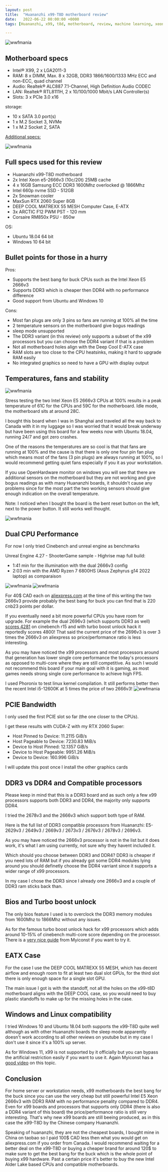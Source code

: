 ```yaml
---
layout: post
title:  "Huananzhi x99-T8D motherboard review"
date:   2022-06-22 00:00:00 +0000
tags: [Huananzhi, x99, t8d, motherboard, review, machine learning, xeon, 2666v3]

---
```


![wwfmania](/assets/hardware/x99_t8d_box.jpg)

## Motherboard specs
*   Intel® X99, 2 x LGA2011-3
*   RAM: 8 x DIMM, Max. 8 x 32GB, DDR3 1866/1600/1333 MHz ECC and non-ECC, quad channel
*   Audio: Realtek® ALC887 7.1-Channel, High Definition Audio CODEC
*   LAN: Realtek® RTL8111H, 2 x 10/100/1000 Mbit/s LAN Controller(s)
*   Slots: 3 x PCIe 3.0 x16

storage:
*   10 x SATA 3.0 port(s)
*   1 x M.2 Socket 3, NVMe
*   1 x M.2 Socket 2, SATA


[Additional specs:](https://nonotree.xyz/en/shop/huananzhi-x99-t8d/)

![wwfmania](/assets/hardware/x88-t8d_hwinfo.png)

## Full specs used for this review
*   Huananzhi x99-T8D motherboard
*   2x Intel Xeon e5-2666v3 (10c/20t) 25MB cache
*   4 x 16GB Samsung ECC DDR3 1600Mhz overlocked @ 1866Mhz
*   Intel 660p nvme SSD - 512GB
*   2x Snowman cooler
*   MaxSun RTX 2060 Super 8GB
*   DEEP COOL MATREXX 55 MESH Computer Case, E-ATX
*   3x ARCTIC F12 PWM PST - 120 mm
*   Corsaire RM850x PSU - 850w

OS:
*   Ubuntu 18.04 64 bit
*   Windows 10 64 bit


## Bullet points for those in a hurry
Pros:
*   Supports the best bang for buck CPUs such as the Intel Xeon E5 2666v3
*   Supports DDR3 which is cheaper then DDR4 with no performance difference
*   Good support from Ubuntu and Windows 10

Cons:
*   Most fan plugs are only 3 pins so fans are running at 100% all the time
*   2 temperature sensors on the motherboard give bogus readings
*   sleep mode unsupported
*   The DDR3 variant (in this review) only supports a subset of the x99 processors but you can choose the DDR4 variant if that is a problem
*   Not all motherboard holes align with the Deep Cool E-ATX case
*   RAM slots are too close to the CPU heatsinks, making it hard to upgrade RAM easily
*   No integrated graphics so need to have a GPU with display output


## Temperatures, fans and stability
![wwfmania](/assets/hardware/x88-t8d_temps.png)

Stress testing the two Intel Xeon E5 2666v3 CPUs at 100% results in a peak temperature of 61C for the CPUs and 59C for the motherboard. Idle mode, the motherboard sits at around 28C.

I bought this board when I was in Shanghai and traveled all the way back to Canada with it in my luggage so I was worried that it would break underway but have been using this board for a few weeks now with Ubuntu 18.04, running 24/7 and got zero crashes.

One of the reasons the temperatures are so cool is that that fans are running at 100% and the cause is that there is only one four pin fan plug which means most of the fans (3 pin plugs) are always running at 100%, so I would recommend getting quiet fans especially if you it as your workstation. 

If you use OpenHardware monitor on windows you will see that there are additional sensors on the motherboard but they are not working and give bogus readings as with many Huananzhi boards, it shouldn't cause any problems since for the most part the two working sensors should give enough indication on the overall temperature.


Note: I noticed when I bought the board is the bent reset button on the left, next to the power button. It still works well thought.

![wwfmania](/assets/hardware/x99_t8d_bent.jpg)


## Dual CPU Performance

For now I only tried Cinebench and unreal engine as benchmarks 

Unreal Engine 4.27 - ShooterGame sample - Highrise map full build:
*   1:41 min for the illumination with the dual 2666v3 config
*   2:03 min with the AMD Ryzen 7 6800HS (Asus Zephyrus g14 2022 laptop) as comparaison

![wwfmania](/assets/hardware/x99-t8d_cbr15.png)
![wwfmania](/assets/hardware/x99-t8d_cbr23.png)

For 40$ CAD each on [aliexpress.com](https://www.aliexpress.com/item/1005004376285021.html) at the time of this writing the two 2666v3 provide probably the best bang for buck you can find that is 220 cnb23 points per dollar.

If you eventually need a bit more powerful CPUs you have room for upgrade.
For example the dual 2696v3 (which supports DDR3 as well) [scores 4281](https://www.youtube.com/watch?v=_K2kGsYwdmM) on cinebench r15 and with turbo boost unlock hack it reportedly scores 4800! That said the current price of the 2696v3 is over 3 times the 2666v3 on aliexpress so price/performance ratio is less interesting.

As you may have noticed the x99 processors and most processors around that generation has lower single core performance the today's processors as opposed to multi-core where they are still competitive.
As such I would not recommend this board if your main goal with it is gaming, as most games needs strong single core performance to achieve high FPS.

I used Phoronix to test linux kernel compilation. It still performs better then the recent Intel i5-12600K at 5 times the price of two 2666v3!
![wwfmania](/assets/hardware/dual2666-linux-compile.png)

## PCIE Bandwidth

I only used the first PCIE slot so far (the one closer to the CPUs).

I get these results with CUDA-Z with my RTX 2060 Super:
*   Host Pinned to Device: 11.2115 GiB/s
*   Host Pageable to Device: 7230.83 MiB/s
*   Device to Host Pinned: 12.1357 GiB/s
*   Device to Host Pageable: 9951.26 MiB/s
*   Device to Device: 160.996 GiB/s

I will update this post once I install the other graphics cards

## DDR3 vs DDR4 and Compatible processors

Please keep in mind that this is a DDR3 board and as such only a few x99 processors supports both DDR3 and DDR4, the majority only supports DDR4.

I tried the 2678v3 and the 2666v3 which support both type of RAM.

Here is the full list of DDR3 compatible processors from Huananzhi:
E5-2629v3 / 2649v3 / 2669v3 / 2673v3 / 2676v3 / 2678v3 / 2696v3.

As you may have noticed the 2666v3 processor is not in the list but it does work, it's what I am using currently, not sure why they havent included it.

Which should you choose between DDR3 and DDR4? DDR3 is cheaper if you need lots of RAM but if you already got some DDR4 modules lying around you should definetly choose the DDR4 varriant since it supports a wider range of x99 processors.

In my case I chose the DDR3 since I already one 2666v3 and a couple of DDR3 ram sticks back than.

## Bios and Turbo boost unlock

The only bios feature I used is to overclock the DDR3 memory modules from 1600Mhz to 1866Mhz without any issues.

As for the famous turbo boost unlock hack for x99 processors which adds around 10-15% of cinebench multi-core score depending on the processor. There is a [very nice guide](https://www.youtube.com/watch?v=VkwEvATIgW0) from Myiconst if you want to try it.


## EATX Case

For the case I use the DEEP COOL MATREXX 55 MESH, which has decent airflow and enough room to fit at least two dual slot GPUs, for the third slot there is only enough space for a single slot GPU.

The main issue I got is with the standoff, not all the holes on the x99-t8D motherboard aligns with the DEEP COOL case, so you would need to buy plastic standoffs to make up for the missing holes in the case.

## Windows and Linux compatibility

I tried Windows 10 and Ubuntu 18.04 both supports the x99-T8D quite well although as with other Huananzhi boards the sleep mode apparently doesn't work according to all other reviews on youtube but in my case I don't use it since it's a 100% up server.

As for Windows 11, x99 is not supported by it officially but you can bypass the artificial restriction easily if you want to use it. Again Myiconst has a [good video](https://www.youtube.com/watch?v=C4OLvHLcRTk) on this topic.

## Conclusion

For home server or workstation needs, x99 motherboards the best bang for the buck since you can use the very cheap but still powerful Intel E5 Xeon 2666v3 with DDR3 RAM with no performance penality compared to DDR4. Even for x99 boards and processors that supports only DDR4 (there is also a DDR4 variant of this board) the price/performance ratio is still very interesting.
That's why new x99 boards are still beeing produced, as in this case the x99-T8D by the Chinese company Huananzhi.

Speaking of huananzhi, they are not the cheapest boards, I bought mine in China on taobao so I paid 100$ CAD less then what you would get on aliexpress.com if you order from Canada. I would recommend waiting for a better deal on the x99-T8D or buying a cheaper brand for around 120$ to make sure to get the best bang for the buck which is the whole point of buying x99 hardware.
Past a certain price it's better to buy the new Intel Alder Lake based CPUs and compatible motherboards.